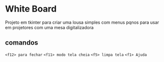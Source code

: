 # White Board

Projeto em tkinter para criar uma lousa simples com menus pqnos para usar em projetores com uma mesa digitalizadora

## comandos
`<f12> para fechar`
`<f11> modo tela cheia`
`<f5> limpa tela`
`<f1> Ajuda`
